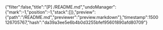 {"filter":false,"title":"[P] /README.md","undoManager":{"mark":-1,"position":-1,"stack":[]},"preview":{"path":"/README.md","previewer":"preview.markdown"},"timestamp":1500126705767,"hash":"da39a3ee5e6b4b0d3255bfef95601890afd80709"}